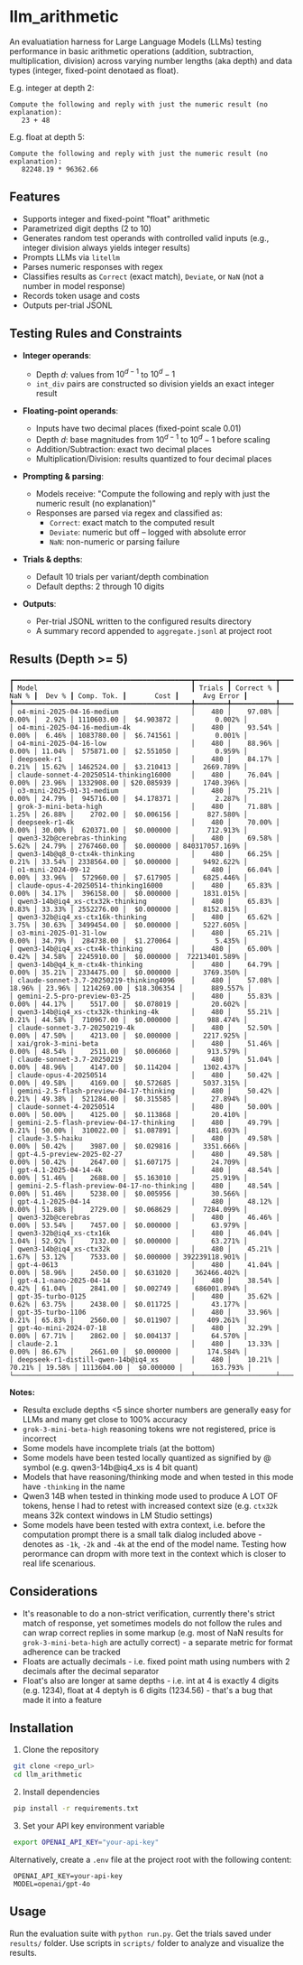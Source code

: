 # llm_arithmetic

An evaluatiation harness for Large Language Models (LLMs) testing performance in basic arithmetic operations (addition, subtraction, multiplication, division) across varying number lengths (aka depth) and data types (integer, fixed-point denotaed as float). 

E.g. integer at depth 2:
```
Compute the following and reply with just the numeric result (no explanation):
   23 + 48
```

E.g. float at depth 5:
```
Compute the following and reply with just the numeric result (no explanation):
   82248.19 * 96362.66
```

## Features

- Supports integer and fixed-point "float" arithmetic
- Parametrized digit depths (2 to 10)
- Generates random test operands with controlled valid inputs (e.g., integer division always yields integer results)
- Prompts LLMs via `litellm`
- Parses numeric responses with regex
- Classifies results as `Correct` (exact match), `Deviate`, or `NaN` (not a number in model response)
- Records token usage and costs
- Outputs per-trial JSONL

## Testing Rules and Constraints

- **Integer operands**:
  - Depth *d*: values from $10^{d-1}$ to $10^d - 1$
  - `int_div` pairs are constructed so division yields an exact integer result

- **Floating-point operands**:
  - Inputs have two decimal places (fixed-point scale 0.01)
  - Depth *d*: base magnitudes from $10^{d-1}$ to $10^d - 1$ before scaling
  - Addition/Subtraction: exact two decimal places
  - Multiplication/Division: results quantized to four decimal places

- **Prompting & parsing**:
  - Models receive: "Compute the following and reply with just the numeric result (no explanation)"
  - Responses are parsed via regex and classified as:
    - `Correct`: exact match to the computed result
    - `Deviate`: numeric but off – logged with absolute error
    - `NaN`: non-numeric or parsing failure

- **Trials & depths**:
  - Default 10 trials per variant/depth combination
  - Default depths: 2 through 10 digits

- **Outputs**:
  - Per-trial JSONL written to the configured results directory
  - A summary record appended to `aggregate.jsonl` at project root

## Results (Depth >= 5)

```
┏━━━━━━━━━━━━━━━━━━━━━━━━━━━━━━━━━━━━━━━━━━━━┳━━━━━━━━┳━━━━━━━━━━━┳━━━━━━━━┳━━━━━━━━┳━━━━━━━━━━━━┳━━━━━━━━━━━━┳━━━━━━━━━━━━━━━━┓
┃ Model                                      ┃ Trials ┃ Correct % ┃  NaN % ┃  Dev % ┃ Comp. Tok. ┃       Cost ┃      Avg Error ┃
┡━━━━━━━━━━━━━━━━━━━━━━━━━━━━━━━━━━━━━━━━━━━━╇━━━━━━━━╇━━━━━━━━━━━╇━━━━━━━━╇━━━━━━━━╇━━━━━━━━━━━━╇━━━━━━━━━━━━╇━━━━━━━━━━━━━━━━┩
│ o4-mini-2025-04-16-medium                  │    480 │    97.08% │  0.00% │  2.92% │ 1110603.00 │  $4.903872 │         0.002% │
│ o4-mini-2025-04-16-medium-4k               │    480 │    93.54% │  0.00% │  6.46% │ 1083780.00 │  $6.741561 │         0.001% │
│ o4-mini-2025-04-16-low                     │    480 │    88.96% │  0.00% │ 11.04% │  575871.00 │  $2.551050 │         0.959% │
│ deepseek-r1                                │    480 │    84.17% │  0.21% │ 15.62% │ 1462524.00 │  $3.210413 │      2669.789% │
│ claude-sonnet-4-20250514-thinking16000     │    480 │    76.04% │  0.00% │ 23.96% │ 1332908.00 │ $20.085939 │      1740.396% │
│ o3-mini-2025-01-31-medium                  │    480 │    75.21% │  0.00% │ 24.79% │  945716.00 │  $4.178371 │         2.287% │
│ grok-3-mini-beta-high                      │    480 │    71.88% │  1.25% │ 26.88% │    2702.00 │  $0.006156 │       827.580% │
│ deepseek-r1-4k                             │    480 │    70.00% │  0.00% │ 30.00% │  620371.00 │  $0.000000 │       712.913% │
│ qwen3-32b@cerebras-thinking                │    480 │    69.58% │  5.62% │ 24.79% │ 2767460.00 │  $0.000000 │ 840317057.169% │
│ qwen3-14b@q8_0-ctx4k-thinking              │    480 │    66.25% │  0.21% │ 33.54% │ 2338564.00 │  $0.000000 │      9492.622% │
│ o1-mini-2024-09-12                         │    480 │    66.04% │  0.00% │ 33.96% │  572960.00 │  $7.617905 │      6825.446% │
│ claude-opus-4-20250514-thinking16000       │    480 │    65.83% │  0.00% │ 34.17% │  396158.00 │  $0.000000 │      1831.015% │
│ qwen3-14b@iq4_xs-ctx32k-thinking           │    480 │    65.83% │  0.83% │ 33.33% │ 2552276.00 │  $0.000000 │      8152.815% │
│ qwen3-32b@iq4_xs-ctx16k-thinking           │    480 │    65.62% │  3.75% │ 30.63% │ 3499454.00 │  $0.000000 │      5227.605% │
│ o3-mini-2025-01-31-low                     │    480 │    65.21% │  0.00% │ 34.79% │  284738.00 │  $1.270064 │         5.435% │
│ qwen3-14b@iq4_xs-ctx4k-thinking            │    480 │    65.00% │  0.42% │ 34.58% │ 2245910.00 │  $0.000000 │  72213401.589% │
│ qwen3-14b@q4_k_m-ctx4k-thinking            │    480 │    64.79% │  0.00% │ 35.21% │ 2334475.00 │  $0.000000 │      3769.350% │
│ claude-sonnet-3.7-20250219-thinking4096    │    480 │    57.08% │ 18.96% │ 23.96% │ 1214269.00 │ $18.306354 │       889.557% │
│ gemini-2.5-pro-preview-03-25               │    480 │    55.83% │  0.00% │ 44.17% │    5517.00 │  $0.078019 │        20.602% │
│ qwen3-14b@iq4_xs-ctx32k-thinking-4k        │    480 │    55.21% │  0.21% │ 44.58% │  710967.00 │  $0.000000 │       988.474% │
│ claude-sonnet-3.7-20250219-4k              │    480 │    52.50% │  0.00% │ 47.50% │    4213.00 │  $0.000000 │      2217.925% │
│ xai/grok-3-mini-beta                       │    480 │    51.46% │  0.00% │ 48.54% │    2511.00 │  $0.006060 │       913.579% │
│ claude-sonnet-3.7-20250219                 │    480 │    51.04% │  0.00% │ 48.96% │    4147.00 │  $0.114204 │      1302.437% │
│ claude-opus-4-20250514                     │    480 │    50.42% │  0.00% │ 49.58% │    4169.00 │  $0.572685 │      5037.315% │
│ gemini-2.5-flash-preview-04-17-thinking    │    480 │    50.42% │  0.21% │ 49.38% │  521284.00 │  $0.315585 │        27.894% │
│ claude-sonnet-4-20250514                   │    480 │    50.00% │  0.00% │ 50.00% │    4125.00 │  $0.113868 │        20.410% │
│ gemini-2.5-flash-preview-04-17-thinking    │    480 │    49.79% │  0.21% │ 50.00% │  310022.00 │  $1.087891 │       481.693% │
│ claude-3.5-haiku                           │    480 │    49.58% │  0.00% │ 50.42% │    3987.00 │  $0.029816 │      3351.666% │
│ gpt-4.5-preview-2025-02-27                 │    480 │    49.58% │  0.00% │ 50.42% │    2647.00 │  $1.607175 │        24.709% │
│ gpt-4.1-2025-04-14-4k                      │    480 │    48.54% │  0.00% │ 51.46% │    2688.00 │  $5.163010 │        25.919% │
│ gemini-2.5-flash-preview-04-17-no-thinking │    480 │    48.54% │  0.00% │ 51.46% │    5238.00 │  $0.005956 │        30.566% │
│ gpt-4.1-2025-04-14                         │    480 │    48.12% │  0.00% │ 51.88% │    2729.00 │  $0.068629 │      7284.099% │
│ qwen3-32b@cerebras                         │    480 │    46.46% │  0.00% │ 53.54% │    7457.00 │  $0.000000 │        63.979% │
│ qwen3-32b@iq4_xs-ctx16k                    │    480 │    46.04% │  1.04% │ 52.92% │    7132.00 │  $0.000000 │        63.271% │
│ qwen3-14b@iq4_xs-ctx32k                    │    480 │    45.21% │  1.67% │ 53.12% │    7533.00 │  $0.000000 │ 392239118.901% │
│ gpt-4-0613                                 │    480 │    41.04% │  0.00% │ 58.96% │    2450.00 │  $0.631020 │    362466.402% │
│ gpt-4.1-nano-2025-04-14                    │    480 │    38.54% │  0.42% │ 61.04% │    2841.00 │  $0.002749 │    686001.894% │
│ gpt-35-turbo-0125                          │    480 │    35.62% │  0.62% │ 63.75% │    2438.00 │  $0.011725 │        43.177% │
│ gpt-35-turbo-1106                          │    480 │    33.96% │  0.21% │ 65.83% │    2560.00 │  $0.011907 │       409.261% │
│ gpt-4o-mini-2024-07-18                     │    480 │    32.29% │  0.00% │ 67.71% │    2862.00 │  $0.004137 │        64.570% │
│ claude-2.1                                 │    480 │    13.33% │  0.00% │ 86.67% │    2661.00 │  $0.000000 │       174.584% │
│ deepseek-r1-distill-qwen-14b@iq4_xs        │    480 │    10.21% │ 70.21% │ 19.58% │ 1113604.00 │  $0.000000 │       163.793% │
└────────────────────────────────────────────┴────────┴───────────┴────────┴────────┴────────────┴────────────┴────────────────┘
```

**Notes:**

- Resulta exclude depths <5 since shorter numbers are generally easy for LLMs and many get close to 100% accuracy
- `grok-3-mini-beta-high` reasoning tokens wre not registered, price is incorrect
- Some models have incomplete trials (at the bottom)
- Some models have been tested locally quantized as signified by @ symbol (e.g. qwen3-14b@iq4_xs is 4 bit quant)
- Models that have reasoning/thinking mode and when tested in this mode have `-thinking` in the name
- Qwen3 14B when tested in thinking mode used to produce A LOT OF tokens, hense I had to retest with increased context size (e.g. `ctx32k` means 32k context windows in LM Studio settings)
- Some models have been tested with extra context, i.e. before the computation prompt there is a small talk dialog included above - denotes as `-1k`, `-2k` and `-4k` at the end of the model name. Testing how perormance can dropm with more text in the context which is closer to real life scenarious.
  
## Considerations
- It's reasonable to do a non-strict verification, currently there's strict match of response, yet sometimes models do not follow the rules and can wrap correct replies in some markup (e.g. most of NaN results for `grok-3-mini-beta-high` are actully correct) - a separate metric for format adherence can be tracked
- Floats are actually decimals - i.e. fixed point math using numbers with 2 decimals after the decimal separator
- Float's also are longer at same depths - i.e. int at 4 is exactly 4 digits (e.g. 1234), float at 4 deptyh is 6 digits (1234.56) - that's a bug that made it into a feature

## Installation

1. Clone the repository

```bash
 git clone <repo_url>
 cd llm_arithmetic
```

2. Install dependencies

```bash
 pip install -r requirements.txt
```

3. Set your API key environment variable

```bash
 export OPENAI_API_KEY="your-api-key"
```

Alternatively, create a `.env` file at the project root with the following content:

```env
 OPENAI_API_KEY=your-api-key
 MODEL=openai/gpt-4o
```

## Usage

Run the evaluation suite with `python run.py`. Get the trials saved under `results/` folder. Use scripts in `scripts/` folder to analyze and visualize the results.
